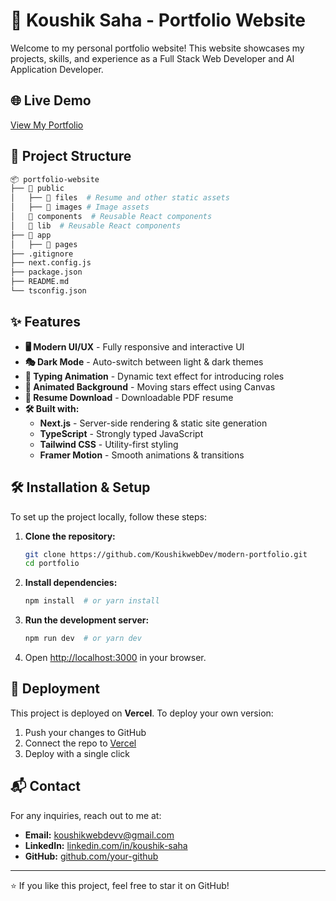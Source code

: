 # 🚀 Koushik Saha - Portfolio Website

Welcome to my personal portfolio website! This website showcases my projects, skills, and experience as a Full Stack Web Developer and AI Application Developer.

## 🌐 Live Demo
[View My Portfolio](https://ksaha.netlify.app/)

## 📂 Project Structure
```bash
📦 portfolio-website
├── 📁 public
│   ├── 📁 files  # Resume and other static assets
│   ├── 📁 images # Image assets
│   📁 components  # Reusable React components
│   📁 lib  # Reusable React components
├── 📁 app
│   ├── 📁 pages       
├── .gitignore
├── next.config.js
├── package.json
├── README.md
└── tsconfig.json
```

## ✨ Features
- **🖥️ Modern UI/UX** - Fully responsive and interactive UI
- **🎭 Dark Mode** - Auto-switch between light & dark themes
- **📜 Typing Animation** - Dynamic text effect for introducing roles
- **💫 Animated Background** - Moving stars effect using Canvas
- **📄 Resume Download** - Downloadable PDF resume
- **🛠️ Built with:**
  - **Next.js** - Server-side rendering & static site generation
  - **TypeScript** - Strongly typed JavaScript
  - **Tailwind CSS** - Utility-first styling
  - **Framer Motion** - Smooth animations & transitions

## 🛠️ Installation & Setup

To set up the project locally, follow these steps:

1. **Clone the repository:**
   ```bash
   git clone https://github.com/KoushikwebDev/modern-portfolio.git
   cd portfolio
   ```

2. **Install dependencies:**
   ```bash
   npm install  # or yarn install
   ```

3. **Run the development server:**
   ```bash
   npm run dev  # or yarn dev
   ```

4. Open [http://localhost:3000](http://localhost:3000) in your browser.

## 🚀 Deployment
This project is deployed on **Vercel**. To deploy your own version:

1. Push your changes to GitHub
2. Connect the repo to [Vercel](https://vercel.com/)
3. Deploy with a single click

## 📬 Contact
For any inquiries, reach out to me at:
- **Email:** koushikwebdevv@gmail.com
- **LinkedIn:** [linkedin.com/in/koushik-saha](https://www.linkedin.com/in/koushikwebdevv)
- **GitHub:** [github.com/your-github](https://github.com/KoushikwebDev)

---
⭐ If you like this project, feel free to star it on GitHub!

